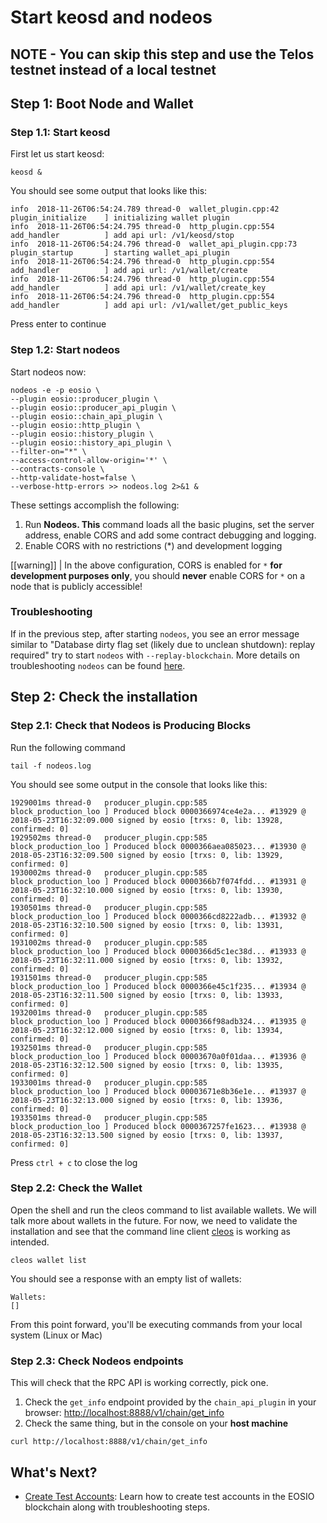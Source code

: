 # Start keosd and nodeos

## NOTE - You can skip this step and use the Telos testnet instead of a local testnet

## Step 1: Boot Node and Wallet

### Step 1.1: Start keosd

First let us start keosd:

```
keosd &
```

You should see some output that looks like this:

```
info  2018-11-26T06:54:24.789 thread-0  wallet_plugin.cpp:42          plugin_initialize    ] initializing wallet plugin
info  2018-11-26T06:54:24.795 thread-0  http_plugin.cpp:554           add_handler          ] add api url: /v1/keosd/stop
info  2018-11-26T06:54:24.796 thread-0  wallet_api_plugin.cpp:73      plugin_startup       ] starting wallet_api_plugin
info  2018-11-26T06:54:24.796 thread-0  http_plugin.cpp:554           add_handler          ] add api url: /v1/wallet/create
info  2018-11-26T06:54:24.796 thread-0  http_plugin.cpp:554           add_handler          ] add api url: /v1/wallet/create_key
info  2018-11-26T06:54:24.796 thread-0  http_plugin.cpp:554           add_handler          ] add api url: /v1/wallet/get_public_keys
```

Press enter to continue

### Step 1.2: Start nodeos

Start nodeos now:

```
nodeos -e -p eosio \
--plugin eosio::producer_plugin \
--plugin eosio::producer_api_plugin \
--plugin eosio::chain_api_plugin \
--plugin eosio::http_plugin \
--plugin eosio::history_plugin \
--plugin eosio::history_api_plugin \
--filter-on="*" \
--access-control-allow-origin='*' \
--contracts-console \
--http-validate-host=false \
--verbose-http-errors >> nodeos.log 2>&1 &
```

These settings accomplish the following:

1. Run **Nodeos. This** command loads all the basic plugins, set the server address, enable CORS and add some contract debugging and logging.
2. Enable CORS with no restrictions (\*) and development logging

\[\[warning]] | In the above configuration, CORS is enabled for `*` **for development purposes only**, you should **never** enable CORS for `*` on a node that is publicly accessible!

### Troubleshooting

If in the previous step, after starting `nodeos`, you see an error message similar to "Database dirty flag set (likely due to unclean shutdown): replay required" try to start `nodeos` with `--replay-blockchain`. More details on troubleshooting `nodeos` can be found [here](https://developers.eos.io/manuals/eos/latest/nodeos/troubleshooting/index).

## Step 2: Check the installation

### Step 2.1: Check that Nodeos is Producing Blocks

Run the following command

```
tail -f nodeos.log
```

You should see some output in the console that looks like this:

```
1929001ms thread-0   producer_plugin.cpp:585       block_production_loo ] Produced block 0000366974ce4e2a... #13929 @ 2018-05-23T16:32:09.000 signed by eosio [trxs: 0, lib: 13928, confirmed: 0]
1929502ms thread-0   producer_plugin.cpp:585       block_production_loo ] Produced block 0000366aea085023... #13930 @ 2018-05-23T16:32:09.500 signed by eosio [trxs: 0, lib: 13929, confirmed: 0]
1930002ms thread-0   producer_plugin.cpp:585       block_production_loo ] Produced block 0000366b7f074fdd... #13931 @ 2018-05-23T16:32:10.000 signed by eosio [trxs: 0, lib: 13930, confirmed: 0]
1930501ms thread-0   producer_plugin.cpp:585       block_production_loo ] Produced block 0000366cd8222adb... #13932 @ 2018-05-23T16:32:10.500 signed by eosio [trxs: 0, lib: 13931, confirmed: 0]
1931002ms thread-0   producer_plugin.cpp:585       block_production_loo ] Produced block 0000366d5c1ec38d... #13933 @ 2018-05-23T16:32:11.000 signed by eosio [trxs: 0, lib: 13932, confirmed: 0]
1931501ms thread-0   producer_plugin.cpp:585       block_production_loo ] Produced block 0000366e45c1f235... #13934 @ 2018-05-23T16:32:11.500 signed by eosio [trxs: 0, lib: 13933, confirmed: 0]
1932001ms thread-0   producer_plugin.cpp:585       block_production_loo ] Produced block 0000366f98adb324... #13935 @ 2018-05-23T16:32:12.000 signed by eosio [trxs: 0, lib: 13934, confirmed: 0]
1932501ms thread-0   producer_plugin.cpp:585       block_production_loo ] Produced block 00003670a0f01daa... #13936 @ 2018-05-23T16:32:12.500 signed by eosio [trxs: 0, lib: 13935, confirmed: 0]
1933001ms thread-0   producer_plugin.cpp:585       block_production_loo ] Produced block 00003671e8b36e1e... #13937 @ 2018-05-23T16:32:13.000 signed by eosio [trxs: 0, lib: 13936, confirmed: 0]
1933501ms thread-0   producer_plugin.cpp:585       block_production_loo ] Produced block 0000367257fe1623... #13938 @ 2018-05-23T16:32:13.500 signed by eosio [trxs: 0, lib: 13937, confirmed: 0]
```

Press `ctrl + c` to close the log

### Step 2.2: Check the Wallet

Open the shell and run the cleos command to list available wallets. We will talk more about wallets in the future. For now, we need to validate the installation and see that the command line client [cleos](https://developers.eos.io/manuals/eos/latest/cleos) is working as intended.

```
cleos wallet list
```

You should see a response with an empty list of wallets:

```
Wallets:
[]
```

From this point forward, you'll be executing commands from your local system (Linux or Mac)

### Step 2.3: Check Nodeos endpoints

This will check that the RPC API is working correctly, pick one.

1. Check the `get_info` endpoint provided by the `chain_api_plugin` in your browser: [http://localhost:8888/v1/chain/get\_info](http://localhost:8888/v1/chain/get\_info)
2. Check the same thing, but in the console on your **host machine**

```
curl http://localhost:8888/v1/chain/get_info
```

## What's Next?

* [Create Test Accounts](create-test-accounts.md): Learn how to create test accounts in the EOSIO blockchain along with troubleshooting steps.&#x20;
